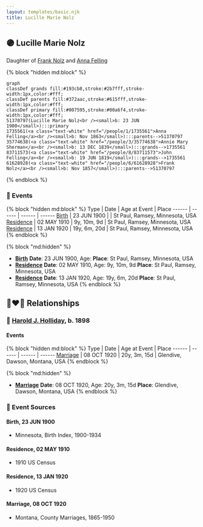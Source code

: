 ```yaml
---
layout: templates/basic.njk
title: Lucille Marie Nolz
---
```

## 🟣 Lucille Marie Nolz

Daughter of [Frank Nolz](/people/6/61628928) and [Anna Felling](/people/1/1735561)

{% block "hidden md:block" %}
```mermaid
graph
classDef grands fill:#193cb8,stroke:#2b7fff,stroke-width:1px,color:#fff;
classDef parents fill:#372aac,stroke:#615fff,stroke-width:1px,color:#fff;
classDef primary fill:#007595,stroke:#00a6f4,stroke-width:1px,color:#fff;
51370797(Lucille Marie Nolz<br /><small>b: 23 JUN 1900</small>):::primary
1735561(<a class="text-white" href="/people/1/1735561">Anna Felling</a><br /><small>b: Nov 1863</small>):::parents-->51370797
35774638(<a class="text-white" href="/people/3/35774638">Annie Mary Sherman</a><br /><small>b: 13 DEC 1839</small>):::grands-->1735561
83711573(<a class="text-white" href="/people/8/83711573">John Felling</a><br /><small>b: 19 JUN 1819</small>):::grands-->1735561
61628928(<a class="text-white" href="/people/6/61628928">Frank Nolz</a><br /><small>b: Nov 1857</small>):::parents-->51370797
```
{% endblock %}

### 📆 Events

{% block "hidden md:block" %}
Type | Date | Age at Event | Place
------ | ------ | ------ | ------
[Birth](#event-event-2) | 23 JUN 1900 |  | St Paul, Ramsey, Minnesota, USA
[Residence](#event-event-0) | 02 MAY 1910 | 9y, 10m, 9d | St Paul, Ramsey, Minnesota, USA
[Residence](#event-event-1) | 13 JAN 1920 | 19y, 6m, 20d | St Paul, Ramsey, Minnesota, USA
{% endblock %}

{% block "md:hidden" %}
- **[Birth](#event-event-2)**
**Date**: 23 JUN 1900, Age:
**Place**: St Paul, Ramsey, Minnesota, USA
- **[Residence](#event-event-0)**
**Date**: 02 MAY 1910, Age: 9y, 10m, 9d
**Place**: St Paul, Ramsey, Minnesota, USA
- **[Residence](#event-event-1)**
**Date**: 13 JAN 1920, Age: 19y, 6m, 20d
**Place**: St Paul, Ramsey, Minnesota, USA
{% endblock %}

## 👩‍❤️‍👨 Relationships

### 🔵 [Harold J. Holliday](/people/6/60227815), b. 1898

#### Events

{% block "hidden md:block" %}
Type | Date | Age at Event | Place
------ | ------ | ------ | ------
[Marriage](#event-family-0-event-0) | 08 OCT 1920 | 20y, 3m, 15d | Glendive, Dawson, Montana, USA
{% endblock %}

{% block "md:hidden" %}
- **[Marriage](#event-family-0-event-0)**
**Date**: 08 OCT 1920, Age: 20y, 3m, 15d
**Place**: Glendive, Dawson, Montana, USA
{% endblock %}

### 📰 Event Sources

#### <a id="event-event-2"></a> Birth, 23 JUN 1900
* Minnesota, Birth Index, 1900-1934

#### <a id="event-event-0"></a> Residence, 02 MAY 1910
* 1910 US Census

#### <a id="event-event-1"></a> Residence, 13 JAN 1920
* 1920 US Census
#### <a id="event-family-0-event-0"></a> Marriage, 08 OCT 1920
* Montana, County Marriages, 1865-1950
